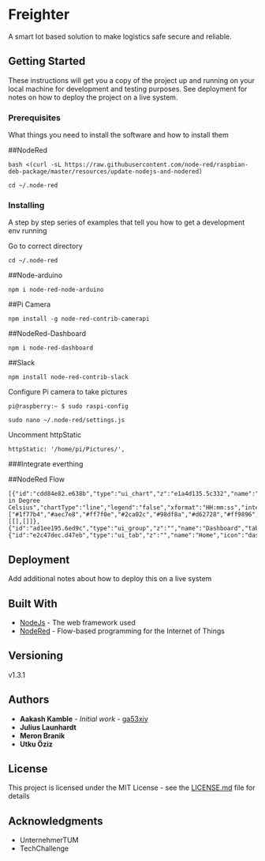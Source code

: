 # Freighter

A smart Iot based solution to make logistics safe secure and reliable.

## Getting Started

These instructions will get you a copy of the project up and running on your local machine for development and testing purposes. See deployment for notes on how to deploy the project on a live system.

### Prerequisites

What things you need to install the software and how to install them

##NodeRed

```
bash <(curl -sL https://raw.githubusercontent.com/node-red/raspbian-deb-package/master/resources/update-nodejs-and-nodered)

cd ~/.node-red 
```


### Installing

A step by step series of examples that tell you how to get a development env running

Go to correct directory

```
cd ~/.node-red
```

##Node-arduino

```
npm i node-red-node-arduino
```

##Pi Camera

```
npm install -g node-red-contrib-camerapi
```

##NodeRed-Dashboard

```
npm i node-red-dashboard
```

##Slack

```
npm install node-red-contrib-slack
```

Configure Pi camera to take pictures 

```
pi@raspberry:~ $ sudo raspi-config

sudo nano ~/.node-red/settings.js
```
Uncomment httpStatic

```
httpStatic: '/home/pi/Pictures/',
```

###Integrate everthing

##NodeRed Flow

```
[{"id":"cdd84e82.e638b","type":"ui_chart","z":"e1a4d135.5c332","name":"Temperature","group":"ad1ee195.6ed9c","order":0,"width":0,"height":0,"label":"Temperature in Degree Celsius","chartType":"line","legend":"false","xformat":"HH:mm:ss","interpolate":"linear","nodata":"","dot":true,"ymin":"","ymax":"","removeOlder":1,"removeOlderPoints":"","removeOlderUnit":"60","cutout":0,"useOneColor":false,"colors":["#1f77b4","#aec7e8","#ff7f0e","#2ca02c","#98df8a","#d62728","#ff9896","#9467bd","#c5b0d5"],"useOldStyle":false,"x":690,"y":360,"wires":[[],[]]},{"id":"ad1ee195.6ed9c","type":"ui_group","z":"","name":"Dashboard","tab":"e2c47dec.d47eb","disp":true,"width":"6","collapse":false},{"id":"e2c47dec.d47eb","type":"ui_tab","z":"","name":"Home","icon":"dashboard"}]
```

## Deployment

Add additional notes about how to deploy this on a live system

## Built With

* [NodeJs](https://nodejs.org/en/) - The web framework used
* [NodeRed](https://nodered.org/) - Flow-based programming for the Internet of Things

## Versioning

v1.3.1

## Authors

* **Aakash Kamble** - *Initial work* - [ga53xiy](https://gitlab.lrz.de/ga53xiy)
* **Julius Launhardt**
* **Meron Branik**
* **Utku Öziz**

## License

This project is licensed under the MIT License - see the [LICENSE.md](LICENSE.md) file for details

## Acknowledgments

* UnternehmerTUM
* TechChallenge
